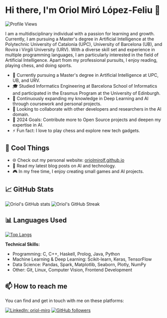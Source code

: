 # Hi there, I'm Oriol Miró López-Feliu 👋

![Profile Views](https://komarev.com/ghpvc/?username=oriolmirolf&color=blueviolet)

I am a multidisciplinary individual with a passion for learning and growth. Currently, I am pursuing a Master's degree in Artificial Intelligence at the Polytechnic University of Catalonia (UPC), University of Barcelona (UB), and Rovira i Virgili University (URV). With a diverse skill set and experience in multiple programming languages, I am particularly interested in the field of Artificial Intelligence. Apart from my professional pursuits, I enjoy reading, playing chess, and doing sports.

- 🔭 Currently pursuing a Master's degree in Artificial Intelligence at UPC, UB, and URV.
- 🎓 Studied Informatics Engineering at Barcelona School of Informatics and participated in the Erasmus Program at the University of Edinburgh.
- 🌱 Continuously expanding my knowledge in Deep Learning and AI through coursework and personal projects.
- 👯 Looking to collaborate with other developers and researchers in the AI domain.
- 🥅 2024 Goals: Contribute more to Open Source projects and deepen my expertise in AI.
- ⚡ Fun fact: I love to play chess and explore new tech gadgets.

## 🚀 Cool Things

- 🌐 Check out my personal website: [oriolmirolf.github.io](https://oriolmirolf.github.io/)
- 📝 Read my latest blog posts on AI and technology.
- 🎮 In my free time, I enjoy creating small games and AI projects.

## 📈 GitHub Stats

![Oriol's GitHub stats](https://github-readme-stats.vercel.app/api?username=oriolmirolf&show_icons=true&theme=radical)
![Oriol's GitHub Streak](https://github-readme-streak-stats.herokuapp.com/?user=oriolmirolf&theme=radical)

## 📊 Languages Used

[![Top Langs](https://github-readme-stats.vercel.app/api/top-langs/?username=oriolmirolf&layout=compact&theme=radical&hide=html)](https://github.com/oriolmirolf/github-readme-stats)

**Technical Skills:**
- Programming: C, C++, Haskell, Prolog, Java, Python
- Machine Learning & Deep Learning: Scikit-learn, Keras, TensorFlow
- Data Science: Pandas, Spark, Matplotlib, Seaborn, Plotly, NumPy
- Other: Git, Linux, Computer Vision, Frontend Development

## 📫 How to reach me

You can find and get in touch with me on these platforms:

[![LinkedIn: oriol-miro](https://img.shields.io/badge/-Oriol%20Miró%20-blue?style=flat-square&logo=Linkedin&logoColor=white&link=https://www.linkedin.com/in/oriol-miro/)](https://www.linkedin.com/in/oriol-miro/)
[![GitHub followers](https://img.shields.io/github/followers/oriolmirolf?label=GitHub&style=social)](https://github.com/oriolmirolf)
